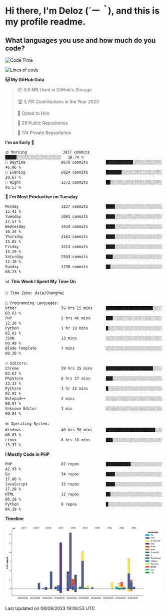 # **Hi there, I'm Deloz (*´ー｀*), and this is my profile readme.**

## **What languages you use and how much do you code?**

<!--START_SECTION:waka-->
![Code Time](http://img.shields.io/badge/Code%20Time-2%2C080%20hrs%2047%20mins-blue)

![Lines of code](https://img.shields.io/badge/From%20Hello%20World%20I%27ve%20Written-31.5%20million%20lines%20of%20code-blue)

**🐱 My GitHub Data** 

> 📦 3.0 MB Used in GitHub's Storage 
 > 
> 🏆 3,791 Contributions in the Year 2023
 > 
> 💼 Opted to Hire
 > 
> 📜 29 Public Repositories 
 > 
> 🔑 174 Private Repositories 
 > 
**I'm an Early 🐤** 

```text
🌞 Morning                3937 commits        █████░░░░░░░░░░░░░░░░░░░░   18.74 % 
🌆 Daytime                9678 commits        ████████████░░░░░░░░░░░░░   46.06 % 
🌃 Evening                6024 commits        ███████░░░░░░░░░░░░░░░░░░   28.67 % 
🌙 Night                  1372 commits        ██░░░░░░░░░░░░░░░░░░░░░░░   06.53 % 
```
📅 **I'm Most Productive on Tuesday** 

```text
Monday                   3237 commits        ████░░░░░░░░░░░░░░░░░░░░░   15.41 % 
Tuesday                  3691 commits        ████░░░░░░░░░░░░░░░░░░░░░   17.57 % 
Wednesday                3434 commits        ████░░░░░░░░░░░░░░░░░░░░░   16.34 % 
Thursday                 3163 commits        ████░░░░░░░░░░░░░░░░░░░░░   15.05 % 
Friday                   3213 commits        ████░░░░░░░░░░░░░░░░░░░░░   15.29 % 
Saturday                 2543 commits        ███░░░░░░░░░░░░░░░░░░░░░░   12.10 % 
Sunday                   1730 commits        ██░░░░░░░░░░░░░░░░░░░░░░░   08.23 % 
```


📊 **This Week I Spent My Time On** 

```text
🕑︎ Time Zone: Asia/Shanghai

💬 Programming Languages: 
Other                    39 hrs 25 mins      █████████████████████░░░░   83.63 % 
PHP                      5 hrs 46 mins       ███░░░░░░░░░░░░░░░░░░░░░░   12.26 % 
Python                   1 hr 19 mins        █░░░░░░░░░░░░░░░░░░░░░░░░   02.82 % 
JSON                     13 mins             ░░░░░░░░░░░░░░░░░░░░░░░░░   00.49 % 
Blade Template           7 mins              ░░░░░░░░░░░░░░░░░░░░░░░░░   00.28 % 

🔥 Editors: 
Chrome                   39 hrs 25 mins      █████████████████████░░░░   83.63 % 
PhpStorm                 6 hrs 17 mins       ███░░░░░░░░░░░░░░░░░░░░░░   13.33 % 
PyCharm                  1 hr 22 mins        █░░░░░░░░░░░░░░░░░░░░░░░░   02.92 % 
Notepad++                2 mins              ░░░░░░░░░░░░░░░░░░░░░░░░░   00.07 % 
Unknown Editor           1 min               ░░░░░░░░░░░░░░░░░░░░░░░░░   00.04 % 

💻 Operating System: 
Windows                  40 hrs 50 mins      ██████████████████████░░░   86.63 % 
Linux                    6 hrs 18 mins       ███░░░░░░░░░░░░░░░░░░░░░░   13.37 % 
```

**I Mostly Code in PHP** 

```text
PHP                      82 repos            ███████████░░░░░░░░░░░░░░   42.93 % 
Go                       34 repos            ████░░░░░░░░░░░░░░░░░░░░░   17.80 % 
JavaScript               33 repos            ████░░░░░░░░░░░░░░░░░░░░░   17.28 % 
HTML                     12 repos            ██░░░░░░░░░░░░░░░░░░░░░░░   06.28 % 
Python                   8 repos             █░░░░░░░░░░░░░░░░░░░░░░░░   04.19 % 
```



**Timeline**

![Lines of Code chart](https://raw.githubusercontent.com/deloz/deloz/main/assets/bar_graph.png)


 Last Updated on 08/08/2023 19:06:53 UTC
<!--END_SECTION:waka-->
